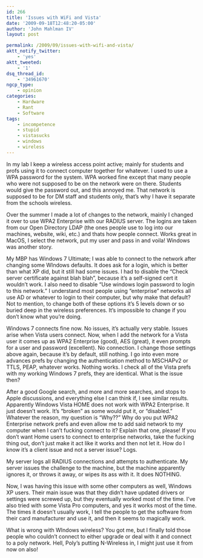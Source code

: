 ```yaml
---
id: 266
title: 'Issues with WiFi and Vista'
date: '2009-09-18T12:48:20-05:00'
author: 'John Mahlman IV'
layout: post

permalink: /2009/09/issues-with-wifi-and-vista/
aktt_notify_twitter:
    - 'yes'
aktt_tweeted:
    - '1'
dsq_thread_id:
    - '34961670'
ngcp_type:
    - opinion
categories:
    - Hardware
    - Rant
    - Software
tags:
    - incompetence
    - stupid
    - vistasucks
    - windows
    - wireless
---
```


In my lab I keep a wireless access point active; mainly for students and profs using it to connect computer together for whatever. I used to use a WPA password for the system. WPA worked fine except that many people who were not supposed to be on the network were on there. Students would give the password out, and this annoyed me. That network is supposed to be for DM staff and students only, that’s why I have it separate from the schools wireless.

Over the summer I made a lot of changes to the network, mainly I changed it over to use WPA2 Enterprise with our RADIUS server. The logins are taken from our Open Directory LDAP (the ones people use to log into our machines, website, wiki, etc.) and thats how people connect. Works great in MacOS, I select the network, put my user and pass in and voila! Windows was another story.

My MBP has Windows 7 Ultimate; I was able to connect to the network after changing some WIndows defaults. It does ask for a login, which is better than what XP did, but it still had some issues. I had to disable the “Check server certificate against blah blah”, because it’s a self-signed cert it wouldn’t work. I also need to disable “Use windows login password to login to this network.” I understand most people using “enterprise” networks all use AD or whatever to login to their computer, but why make that default? Not to mention, to change both of these options it’s 5 levels down or so buried deep in the wireless preferences. It’s impossible to change if you don’t know what you’re doing.

Windows 7 connects fine now. No issues, it’s actually very stable. Issues arise when Vista users connect. Now, when I add the network for a Vista user it comes up as WPA2 Enterprise (good), AES (great), it even prompts for a user and password (excellent). No connection. I change those settings above again, because it’s by default, still nothing. I go into even more advances prefs by changing the authentication method to MSCHAPv2 or TTLS, PEAP, whatever works. Nothing works. I check all of the Vista prefs with my working Windows 7 prefs, they are identical. What is the issue then?

After a good Google search, and more and more searches, and stops to Apple discussions, and everything else I can think if, I see similar results. Apparently Windows Vista HOME does not work with WPA2 Enterprise. It just doesn’t work. It’s “broken” as some would put it, or “disabled.” Whatever the reason, my question is “Why??” Why do you put WPA2 Enterprise network prefs and even allow me to add said network to my computer when I can’t fucking connect to it? Explain that one, please! If you don’t want Home users to connect to enterprise networks, take the fucking thing out, don’t just make it act like it works and then not let it. How do I know it’s a client issue and not a server issue? Logs.

My server logs all RADIUS connections and attempts to authenticate. My server issues the challenge to the machine, but the machine apparently ignores it, or throws it away, or wipes its ass with it. It does NOTHING.

Now, I was having this issue with some other computers as well, Windows XP users. Their main issue was that they didn’t have updated drivers or settings were screwed up, but they eventually worked most of the time. I’ve also tried with some Vista Pro computers, and yes it works most of the time. The times it doesn’t usually work, I tell the people to get the software from their card manufacturer and use it, and then it seems to magically work.

What is wrong with WIndows wireless? You got me, but I finally told those people who couldn’t connect to either upgrade or deal with it and connect to a poly network. Hell, Poly’s putting N-Wireless in, I might just use it from now on also!